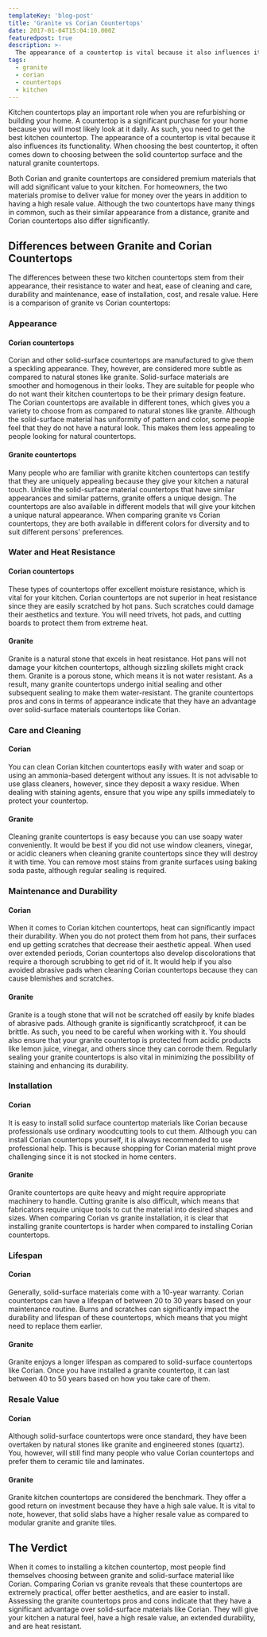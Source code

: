 ```yaml
---
templateKey: 'blog-post'
title: 'Granite vs Corian Countertops'
date: 2017-01-04T15:04:10.000Z
featuredpost: true
description: >-
  The appearance of a countertop is vital because it also influences its functionality. When choosing the best countertop, it often comes down to choosing between the solid countertop surface and the natural granite countertops
tags:
  - granite
  - corian
  - countertops
  - kitchen
---
```


Kitchen countertops play an important role when you are refurbishing or building your home. A countertop is a significant purchase for your home because you will most likely look at it daily. As such, you need to get the best kitchen countertop. The appearance of a countertop is vital because it also influences its functionality. When choosing the best countertop, it often comes down to choosing between the solid countertop surface and the natural granite countertops.


Both Corian and granite countertops are considered premium materials that will add significant value to your kitchen. For homeowners, the two materials promise to deliver value for money over the years in addition to having a high resale value. Although the two countertops have many things in common, such as their similar appearance from a distance, granite and Corian countertops also differ significantly.


## Differences between Granite and Corian Countertops


The differences between these two kitchen countertops stem from their appearance, their resistance to water and heat, ease of cleaning and care, durability and maintenance, ease of installation, cost, and resale value. Here is a comparison of granite vs Corian countertops:


### Appearance

#### Corian countertops


Corian and other solid-surface countertops are manufactured to give them a speckling appearance. They, however, are considered more subtle as compared to natural stones like granite. Solid-surface materials are smoother and homogenous in their looks. They are suitable for people who do not want their kitchen countertops to be their primary design feature. The Corian countertops are available in different tones, which gives you a variety to choose from as compared to natural stones like granite. Although the solid-surface material has uniformity of pattern and color, some people feel that they do not have a natural look. This makes them less appealing to people looking for natural countertops.


#### Granite countertops


Many people who are familiar with granite kitchen countertops can testify that they are uniquely appealing because they give your kitchen a natural touch. Unlike the solid-surface material countertops that have similar appearances and similar patterns, granite offers a unique design. The countertops are also available in different models that will give your kitchen a unique natural appearance. When comparing granite vs Corian countertops, they are both available in different colors for diversity and to suit different persons' preferences.


### Water and Heat Resistance

#### Corian countertops

These types of countertops offer excellent moisture resistance, which is vital for your kitchen. Corian countertops are not superior in heat resistance since they are easily scratched by hot pans. Such scratches could damage their aesthetics and texture. You will need trivets, hot pads, and cutting boards to protect them from extreme heat.


#### Granite

Granite is a natural stone that excels in heat resistance. Hot pans will not damage your kitchen countertops, although sizzling skillets might crack them. Granite is a porous stone, which means it is not water resistant. As a result, many granite countertops undergo initial sealing and other subsequent sealing to make them water-resistant. The granite countertops pros and cons in terms of appearance indicate that they have an advantage over solid-surface materials countertops like Corian.


### Care and Cleaning

#### Corian

You can clean Corian kitchen countertops easily with water and soap or using an ammonia-based detergent without any issues. It is not advisable to use glass cleaners, however, since they deposit a waxy residue. When dealing with staining agents, ensure that you wipe any spills immediately to protect your countertop.


#### Granite

Cleaning granite countertops is easy because you can use soapy water conveniently. It would be best if you did not use window cleaners, vinegar, or acidic cleaners when cleaning granite countertops since they will destroy it with time. You can remove most stains from granite surfaces using baking soda paste, although regular sealing is required.


### Maintenance and Durability

#### Corian

When it comes to Corian kitchen countertops, heat can significantly impact their durability. When you do not protect them from hot pans, their surfaces end up getting scratches that decrease their aesthetic appeal. When used over extended periods, Corian countertops also develop discolorations that require a thorough scrubbing to get rid of it. It would help if you also avoided abrasive pads when cleaning Corian countertops because they can cause blemishes and scratches.

#### Granite

Granite is a tough stone that will not be scratched off easily by knife blades of abrasive pads. Although granite is significantly scratchproof, it can be brittle. As such, you need to be careful when working with it. You should also ensure that your granite countertop is protected from acidic products like lemon juice, vinegar, and others since they can corrode them. Regularly sealing your granite countertops is also vital in minimizing the possibility of staining and enhancing its durability.


### Installation

#### Corian

It is easy to install solid surface countertop materials like Corian because professionals use ordinary woodcutting tools to cut them. Although you can install Corian countertops yourself, it is always recommended to use professional help. This is because shopping for Corian material might prove challenging since it is not stocked in home centers.


#### Granite

Granite countertops are quite heavy and might require appropriate machinery to handle. Cutting granite is also difficult, which means that fabricators require unique tools to cut the material into desired shapes and sizes. When comparing Corian vs granite installation, it is clear that installing granite countertops is harder when compared to installing Corian countertops.


### Lifespan

#### Corian

Generally, solid-surface materials come with a 10-year warranty. Corian countertops can have a lifespan of between 20 to 30 years based on your maintenance routine. Burns and scratches can significantly impact the durability and lifespan of these countertops, which means that you might need to replace them earlier.

#### Granite

Granite enjoys a longer lifespan as compared to solid-surface countertops like Corian. Once you have installed a granite countertop, it can last between 40 to 50 years based on how you take care of them.


### Resale Value

#### Corian

Although solid-surface countertops were once standard, they have been overtaken by natural stones like granite and engineered stones (quartz). You, however, will still find many people who value Corian countertops and prefer them to ceramic tile and laminates.


#### Granite

Granite kitchen countertops are considered the benchmark. They offer a good return on investment because they have a high sale value. It is vital to note, however, that solid slabs have a higher resale value as compared to modular granite and granite tiles.


## The Verdict


When it comes to installing a kitchen countertop, most people find themselves choosing between granite and solid-surface material like Corian. Comparing Corian vs granite reveals that these countertops are extremely practical, offer better aesthetics, and are easier to install. Assessing the granite countertops pros and cons indicate that they have a significant advantage over solid-surface materials like Corian. They will give your kitchen a natural feel, have a high resale value, an extended durability, and are heat resistant.
